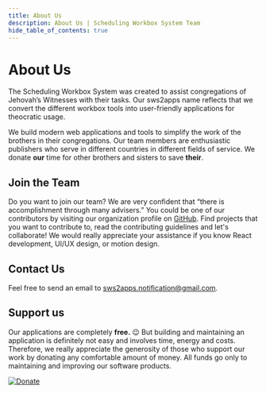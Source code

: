```yaml
---
title: About Us
description: About Us | Scheduling Workbox System Team
hide_table_of_contents: true
---
```


# About Us

The Scheduling Workbox System was created to assist congregations of Jehovah’s Witnesses with their tasks. Our sws2apps name reflects that we convert the different workbox tools into user-friendly applications for theocratic usage.

We build modern web applications and tools to simplify the work of the brothers in their congregations. Our team members are enthusiastic publishers who serve in different countries in different fields of service. We donate **our** time for other brothers and sisters to save **their**.

## Join the Team

Do you want to join our team? We are very confident that “there is accomplishment through many advisers.” You could be one of our contributors by visiting our organization profile on [GitHub](https://github.com/sws2apps). Find projects that you want to contribute to, read the contributing guidelines and let's collaborate! We would really appreciate your assistance if you know React development, UI/UX design, or motion design.

## Contact Us

Feel free to send an email to sws2apps.notification@gmail.com.

## Support us

Our applications are completely **free.** 😉 But building and maintaining an application is definitely not easy and involves time, energy and costs. Therefore, we really appreciate the generosity of those who support our work by donating any comfortable amount of money. All funds go only to maintaining and improving our software products.

<p>
  <a href="https://www.buymeacoffee.com/sws2apps" target="_blank">
    <img src="https://cdn.buymeacoffee.com/buttons/v2/default-violet.png" alt="Donate" className="donate_logo" />
  </a>
</p>